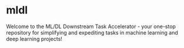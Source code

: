 # mldl
Welcome to the ML/DL Downstream Task Accelerator - your one-stop repository for simplifying and expediting tasks in machine learning and deep learning projects!
